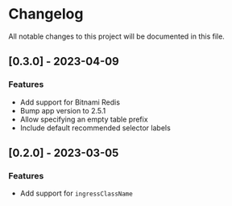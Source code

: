 # Changelog

All notable changes to this project will be documented in this file.

## [0.3.0] - 2023-04-09

### Features

- Add support for Bitnami Redis
- Bump app version to 2.5.1
- Allow specifying an empty table prefix
- Include default recommended selector labels

## [0.2.0] - 2023-03-05

### Features

- Add support for `ingressClassName`

